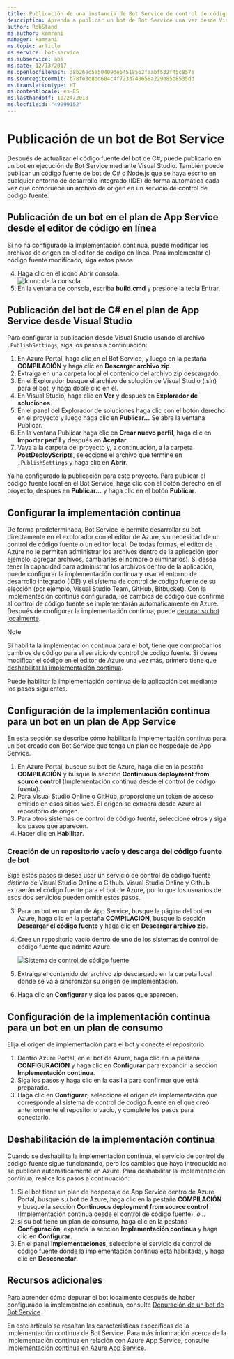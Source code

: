 ```yaml
---
title: Publicación de una instancia de Bot Service de control de código fuente o Visual Studio | Microsoft Docs
description: Aprenda a publicar un bot de Bot Service una vez desde Visual Studio o de forma continua desde el control de código fuente.
author: RobStand
ms.author: kamrani
manager: kamrani
ms.topic: article
ms.service: bot-service
ms.subservice: abs
ms.date: 12/13/2017
ms.openlocfilehash: 38b26ed5a50409de64518562faabf532f45c857e
ms.sourcegitcommit: b78fe3d8dd604c4f7233740658a229e85b8535dd
ms.translationtype: HT
ms.contentlocale: es-ES
ms.lasthandoff: 10/24/2018
ms.locfileid: "49999152"
---
```

# <a name="publish-a-bot-to-bot-service"></a>Publicación de un bot de Bot Service

Después de actualizar el código fuente del bot de C#, puede publicarlo en un bot en ejecución de Bot Service mediante Visual Studio. También puede publicar un código fuente de bot de C# o Node.js que se haya escrito en cualquier entorno de desarrollo integrado (IDE) de forma automática cada vez que compruebe un archivo de origen en un servicio de control de código fuente.


## <a name="publish-a-bot-on-app-service-plan-from-the-online-code-editor"></a>Publicación de un bot en el plan de App Service desde el editor de código en línea

Si no ha configurado la implementación continua, puede modificar los archivos de origen en el editor de código en línea. Para implementar el código fuente modificado, siga estos pasos.

4. Haga clic en el icono Abrir consola.  
    ![Icono de la consola](~/media/azure-bot-service-console-icon.png)
2. En la ventana de consola, escriba **build.cmd** y presione la tecla Entrar.


## <a name="publish-c-bot-on-app-service-plan-from-visual-studio"></a>Publicación del bot de C# en el plan de App Service desde Visual Studio 

Para configurar la publicación desde Visual Studio usando el archivo `.PublishSettings`, siga los pasos a continuación:

1. En Azure Portal, haga clic en el Bot Service, y luego en la pestaña **COMPILACIÓN** y haga clic en **Descargar archivo zip**.
3. Extraiga en una carpeta local el contenido del archivo zip descargado.
4. En el Explorador busque el archivo de solución de Visual Studio (.sln) para el bot, y haga doble clic en él.
4. En Visual Studio, haga clic en **Ver** y después en **Explorador de soluciones**.
5. En el panel del Explorador de soluciones haga clic con el botón derecho en el proyecto y luego haga clic en **Publicar...** Se abre la ventana Publicar. 
6. En la ventana Publicar haga clic en **Crear nuevo perfil**, haga clic en **Importar perfil** y después en **Aceptar**.
7. Vaya a la carpeta del proyecto y, a continuación, a la carpeta **PostDeployScripts**, seleccione el archivo que termine en `.PublishSettings` y haga clic en **Abrir**.

Ya ha configurado la publicación para este proyecto. Para publicar el código fuente local en el Bot Service, haga clic con el botón derecho en el proyecto, después en **Publicar...**  y haga clic en el botón **Publicar**. 

## <a name="set-up-continuous-deployment"></a>Configurar la implementación continua

De forma predeterminada, Bot Service le permite desarrollar su bot directamente en el explorador con el editor de Azure, sin necesidad de un control de código fuente o un editor local. De todas formas, el editor de Azure no le permiten administrar los archivos dentro de la aplicación (por ejemplo, agregar archivos, cambiarles el nombre o eliminarlos). Si desea tener la capacidad para administrar los archivos dentro de la aplicación, puede configurar la implementación continua y usar el entorno de desarrollo integrado (IDE) y el sistema de control de código fuente de su elección (por ejemplo, Visual Studio Team, GitHub, Bitbucket). Con la implementación continua configurada, los cambios de código que confirme al control de código fuente se implementarán automáticamente en Azure. Después de configurar la implementación continua, puede [depurar su bot localmente](bot-service-debug-bot.md).

> [!NOTE]
> Si habilita la implementación continua para el bot, tiene que comprobar los cambios de código para el servicio de control de código fuente. Si desea modificar el código en el editor de Azure una vez más, primero tiene que [deshabilitar la implementación continua](#disable-continuous-deployment).

Puede habilitar la implementación continua de la aplicación bot mediante los pasos siguientes.

## <a name="set-up-continuous-deployment-for-a-bot-on-an-app-service-plan"></a>Configuración de la implementación continua para un bot en un plan de App Service

En esta sección se describe cómo habilitar la implementación continua para un bot creado con Bot Service que tenga un plan de hospedaje de App Service.

1. En Azure Portal, busque su bot de Azure, haga clic en la pestaña **COMPILACIÓN** y busque la sección **Continuous deployment from source control** (Implementación continua desde el control de código fuente).
2. Para Visual Studio Online o GitHub, proporcione un token de acceso emitido en esos sitios web. El origen se extraerá desde Azure al repositorio de origen.
3. Para otros sistemas de control de código fuente, seleccione **otros** y siga los pasos que aparecen. 
3. Hacer clic en **Habilitar**.  

### <a name="create-an-empty-repository-and-download-bot-source-code"></a>Creación de un repositorio vacío y descarga del código fuente de bot

Siga estos pasos si desea usar un servicio de control de código fuente *distinto* de Visual Studio Online o Github. Visual Studio Online y Github extraerán el código fuente para el bot de Azure, por lo que los usuarios de esos dos servicios pueden omitir estos pasos.

3. Para un bot en un plan de App Service, busque la página del bot en Azure, haga clic en la pestaña **COMPILACIÓN**, busque la sección **Descargar el código fuente** y haga clic en **Descargar archivo zip**.
1. Cree un repositorio vacío dentro de uno de los sistemas de control de código fuente que admite Azure.

    ![Sistema de control de código fuente](~/media/continuous-integration-sourcecontrolsystem.png)

3. Extraiga el contenido del archivo zip descargado en la carpeta local donde se va a sincronizar su origen de implementación.
4. Haga clic en **Configurar** y siga los pasos que aparecen. 

## <a name="set-up-continuous-deployment-for-a-bot-on-a-consumption-plan"></a>Configuración de la implementación continua para un bot en un plan de consumo 

Elija el origen de implementación para el bot y conecte el repositorio. 

1. Dentro Azure Portal, en el bot de Azure, haga clic en la pestaña **CONFIGURACIÓN** y haga clic en **Configurar** para expandir la sección **Implementación continua**.  
2. Siga los pasos y haga clic en la casilla para confirmar que está preparado. 
3. Haga clic en **Configurar**, seleccione el origen de implementación que corresponde al sistema de control de código fuente en el que creó anteriormente el repositorio vacío, y complete los pasos para conectarlo.   


## <a name="disable-continuous-deployment"></a>Deshabilitación de la implementación continua 

Cuando se deshabilita la implementación continua, el servicio de control de código fuente sigue funcionando, pero los cambios que haya introducido no se publican automáticamente en Azure. Para deshabilitar la implementación continua, realice los pasos a continuación:

1. Si el bot tiene un plan de hospedaje de App Service dentro de Azure Portal, busque su bot de Azure, haga clic en la pestaña **COMPILACIÓN** y busque la sección **Continuous deployment from source control** (Implementación continua desde el control de código fuente), *o...* 
2. si su bot tiene un plan de consumo, haga clic en la pestaña **Configuración**, expanda la sección **Implementación continua** y haga clic en **Configurar**.
3. En el panel **Implementaciones**, seleccione el servicio de control de código fuente donde la implementación continua está habilitada, y haga clic en **Desconectar**.  


## <a name="additional-resources"></a>Recursos adicionales

Para aprender cómo depurar el bot localmente después de haber configurado la implementación continua, consulte [Depuración de un bot de Bot Service](bot-service-debug-bot.md).

En este artículo se resaltan las características específicas de la implementación continua de Bot Service. Para más información acerca de la implementación continua en relación con Azure App Service, consulte <a href="https://azure.microsoft.com/en-us/documentation/articles/app-service-continuous-deployment/" target="_blank">Implementación continua en Azure App Service</a>.
